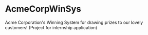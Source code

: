 # AcmeCorpWinSys
Acme Corporation's Winning System for drawing prizes to our lovely customers! (Project for internship application)

